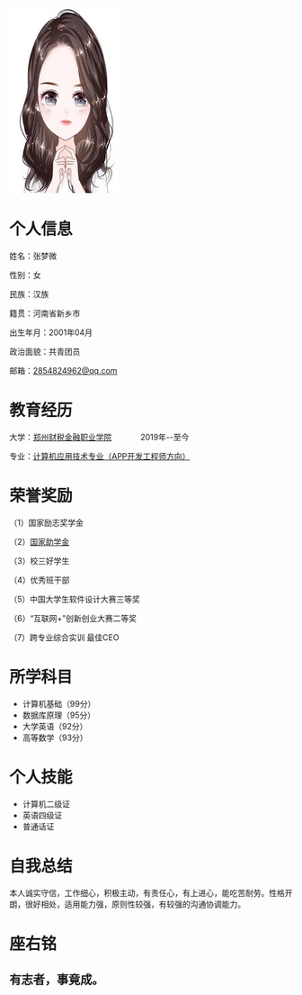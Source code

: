 ![](头像.jpeg)

# 个人信息

姓名：张梦微

性别：女

民族：汉族

籍贯：河南省新乡市

出生年月：2001年04月

政治面貌：共青团员

邮箱：2854824962@qq.com

# 教育经历

大学：[郑州财税金融职业学院](http://www.zzcsjr.edu.cn/) &nbsp; &nbsp; &nbsp; &nbsp; &nbsp; &nbsp;  2019年--至今

专业：[计算机应用技术专业（APP开发工程师方向）](http://www.zzcsjr.edu.cn/xxjs/info/1287/1259.htm)

# 荣誉奖励

（1）国家励志奖学金

（2）[国家助学金](http://www.zzcsjr.edu.cn/xxjs/info/1283/2641.htm)

（3）校三好学生

（4）优秀班干部

（5）中国大学生软件设计大赛三等奖

（6）“互联网+”创新创业大赛二等奖

（7）跨专业综合实训 最佳CEO

# 所学科目

- 计算机基础（99分）
- 数据库原理（95分）
- 大学英语（92分）
- 高等数学（93分）

# 个人技能

- 计算机二级证
- 英语四级证
- 普通话证


# 自我总结

本人诚实守信，工作细心，积极主动，有责任心，有上进心，能吃苦耐劳。性格开朗，很好相处，适用能力强，原则性较强，有较强的沟通协调能力。

# 座右铭
<h2>有志者，事竟成。</h2>
